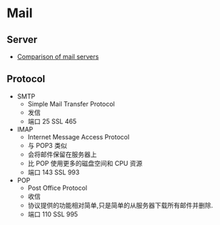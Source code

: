 # Mail

## Server
* [Comparison of mail servers](https://en.wikipedia.org/wiki/Comparison_of_mail_servers)

## Protocol
* SMTP
  * Simple Mail Transfer Protocol
  * 发信
  * 端口 25 SSL 465
* IMAP
  * Internet Message Access Protocol
  * 与 POP3 类似
  * 会将邮件保留在服务器上
  * 比 POP 使用更多的磁盘空间和 CPU 资源
  * 端口 143 SSL 993
* POP
  * Post Office Protocol
  * 收信
  * 协议提供的功能相对简单,只是简单的从服务器下载所有邮件并删除.
  * 端口 110 SSL 995
